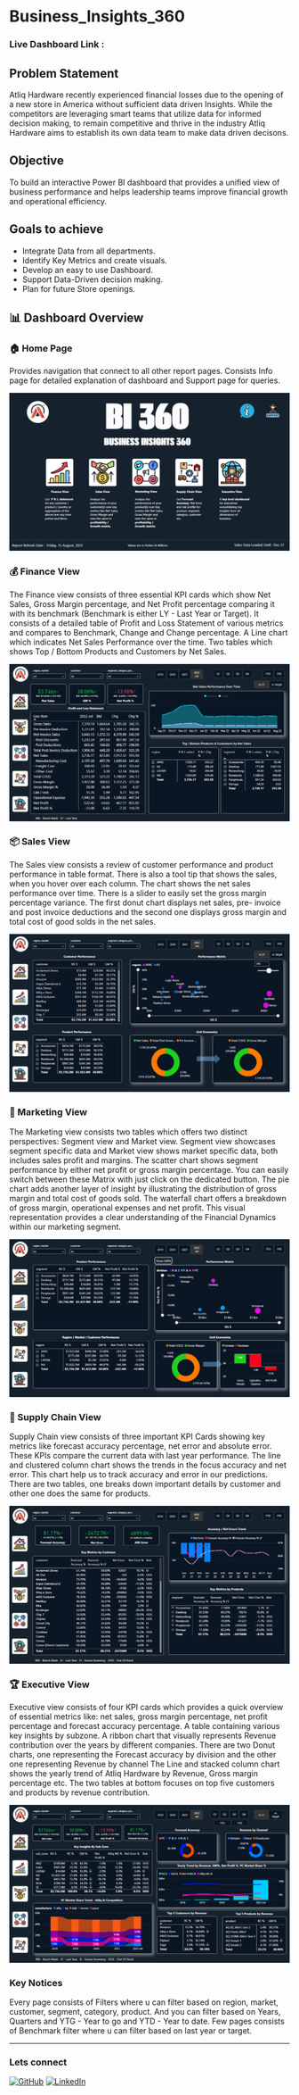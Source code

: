 # Business_Insights_360

### Live Dashboard Link :

## Problem Statement

Atliq Hardware recently experienced financial losses due to the opening of a new store in America without sufficient data driven Insights. While the competitors are leveraging smart teams that utilize data for informed decision making, to remain competitive and thrive in the industry Atliq Hardware aims to establish its own data team to make data driven decisons.

## Objective
To build an interactive Power BI dashboard that provides a unified view of business performance and helps leadership teams improve financial growth and operational efficiency.

## Goals to achieve

- Integrate Data from all departments.
- Identify Key Metrics and create visuals.
- Develop an easy to use Dashboard.
- Support Data-Driven decision making.
- Plan for future Store openings.

## 📊 Dashboard Overview

### 🏠 Home Page
Provides navigation that connect to all other report pages. Consists Info page for detailed explanation of dashboard and Support page for queries.

![Home page](https://github.com/NishanthNalanagula/Business_Insights_360/blob/main/Home.png)

### 💰 Finance View
The Finance view consists of three essential KPI cards which show Net Sales, Gross Margin percentage, and Net Profit percentage comparing it with its benchmark (Benchmark is either LY - Last Year or Target).
It consists of a detailed table of Profit and Loss Statement of various metrics and compares to Benchmark, Change and Change percentage.
A Line chart which indicates Net Sales Performance over the time.
Two tables which shows Top / Bottom Products and Customers by Net Sales.

![Finance View](https://github.com/NishanthNalanagula/Business_Insights_360/blob/main/Finance%20View.png)


### 📦 Sales View
The Sales view consists a review of customer performance and product performance in table format. There is also a tool tip that shows the sales, when you hover over each column.
The chart shows the net sales performance over time. There is a slider to easily set the gross margin percentage variance.
The first donut chart displays net sales, pre- invoice and post invoice deductions and the second one displays gross margin and total cost of  good solds in the net sales.

![Sales View](https://github.com/NishanthNalanagula/Business_Insights_360/blob/main/Sales%20View.png)

### 📢 Marketing View
The Marketing view consists two tables which offers two distinct perspectives: Segment view and Market view.
Segment view showcases segment specific data and Market view shows market specific data, both includes sales profit and margins. 
The scatter chart shows segment performance by either net profit or gross margin percentage. You can easily switch between these Matrix with just click on the dedicated button.
The pie chart adds another layer of insight by illustrating the distribution of gross margin and total cost of goods sold.
The waterfall chart offers a breakdown of gross margin, operational expenses and net profit. This visual representation provides a clear understanding of the Financial Dynamics within our marketing segment.

![Marketing View](https://github.com/NishanthNalanagula/Business_Insights_360/blob/main/Marketing%20View.png)

### 🚚 Supply Chain View
Supply Chain view consists of three important KPI Cards showing key metrics like forecast accuracy percentage, net error and absolute error. These KPIs compare the current data with last year performance.
The line and clustered column chart shows the trends in the focus accuracy and net error. This chart help us to track accuracy and error in our predictions.
There are two tables, one breaks down important details by customer and other one does the same for products.

![Supply Chain View](https://github.com/NishanthNalanagula/Business_Insights_360/blob/main/Supply%20Chain%20View.png)

### 🏆 Executive View
Executive view consists of four KPI cards which provides a quick overview of essential metrics like: net sales, gross margin percentage, net profit percentage and forecast accuracy percentage.
A table containing various key insights by subzone. A ribbon chart that visually represents Revenue contribution over the years by different companies.
There are two Donut charts, one representing the Forecast accuracy by division and the other one representing Revenue by channel
The Line and stacked column chart shows the yearly trend of Atliq Hardware by Revenue, Gross margin percentage etc.
The two tables at bottom focuses on top five customers and products by revenue contribution.

![Executive View](https://github.com/NishanthNalanagula/Business_Insights_360/blob/main/Executive%20View.png)

### Key Notices
Every page consists of Filters where u can filter based on region, market, customer, segment, category, product.
And you can filter based on Years, Quarters and YTG - Year to go and YTD - Year to date. 
Few pages consists of Benchmark filter where u can filter based on last year or target.

---

### Lets connect

[![GitHub](https://img.shields.io/badge/GitHub-000?style=for-the-badge&logo=github&logoColor=white)](https://github.com/NishanthNalanagula)
[![LinkedIn](https://img.shields.io/badge/LinkedIn-0077B5?style=for-the-badge&logo=linkedin&logoColor=white)](https://www.linkedin.com/in/nishanth-nalanagula/)
